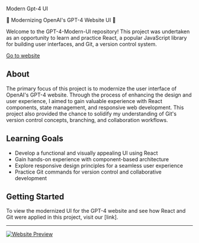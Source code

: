 Modern Gpt-4 UI

🚀 Modernizing OpenAI's GPT-4 Website UI 🚀

Welcome to the GPT-4-Modern-UI repository! This project was undertaken as an opportunity to learn and practice React, a popular JavaScript library for building user interfaces, and Git, a version control system.

[Go to website](https://gpt-4-modern-ui.vercel.app/)

## About

The primary focus of this project is to modernize the user interface of OpenAI's GPT-4 website. Through the process of enhancing the design and user experience, I aimed to gain valuable experience with React components, state management, and responsive web development. This project also provided the chance to solidify my understanding of Git's version control concepts, branching, and collaboration workflows.

## Learning Goals

- Develop a functional and visually appealing UI using React
- Gain hands-on experience with component-based architecture
- Explore responsive design principles for a seamless user experience
- Practice Git commands for version control and collaborative development

## Getting Started

To view the modernized UI for the GPT-4 website and see how React and Git were applied in this project, visit our  [link].

---

[![Website Preview](https://raw.githubusercontent.com/Kirzyx/GPT-4-Modern-UI/master/preview.PNG)](https://gpt-4-modern-ui.vercel.app/)
